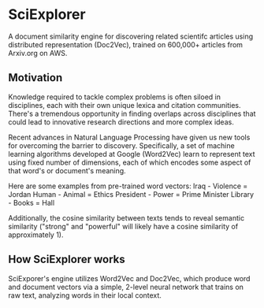 # SciExplorer

A document similarity engine for discovering related scientifc articles using distributed representation (Doc2Vec), trained on 600,000+ articles from Arxiv.org on AWS.

## Motivation
Knowledge required to tackle complex problems is often siloed in disciplines, each with their own unique lexica and citation communities. There's a tremendous opportunity in finding overlaps across disciplines that could lead to innovative research directions and more complex ideas. 

Recent advances in Natural Language Processing have given us new tools for overcoming the barrier to discovery. Specifically, a set of machine learning algorithms developed at Google (Word2Vec) learn to represent text using fixed number of dimensions, each of which encodes some aspect of that word's or document's meaning.

Here are some examples from pre-trained word vectors:
Iraq - Violence = Jordan
Human - Animal = Ethics
President - Power = Prime Minister
Library - Books = Hall

Additionally, the cosine similarity between texts tends to reveal semantic similarity ("strong" and "powerful" will likely have a cosine similarity of approximately 1).


## How SciExplorer works
SciExporer's engine utilizes Word2Vec and Doc2Vec, which produce word and document vectors via a simple, 2-level neural network that trains on raw text, analyzing words in their local context. 
